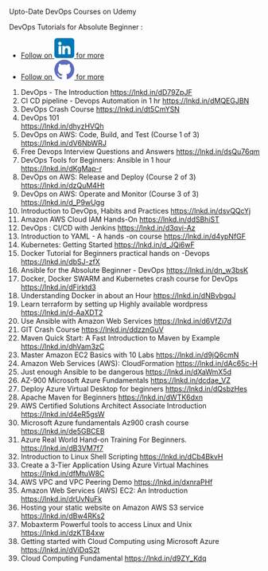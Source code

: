 Upto-Date DevOps Courses on Udemy

DevOps Tutorials for Absolute Beginner :
- [Follow on <img src="./img/linkedin.png" alt="LinkedIn Aatef Tasneem Khan" width="40" height="40"> for more](https://www.linkedin.com/in/aateftasneem)
- [Follow on <img src="./img/github.png" alt="GitHub DevNOps" width="40" height="40"> for more](https://github.com/aatef/DevNOps)

1. DevOps - The Introduction 
 https://lnkd.in/dD79ZpJF
2. CI CD pipeline - Devops Automation in 1 hr 
https://lnkd.in/dMQEGJBN
3. DevOps Crash Course
https://lnkd.in/dt5CmYSN
4. DevOps 101  
https://lnkd.in/dhyzHVQh
5. DevOps on AWS: Code, Build, and Test (Course 1 of 3) 
https://lnkd.in/dV6NbWRJ
6. Free Devops Interview Questions and Answers 
https://lnkd.in/dsQu76qm
7. DevOps Tools for Beginners: Ansible in 1 hour  
https://lnkd.in/dKgMap-r
8. DevOps on AWS: Release and Deploy (Course 2 of 3) 
https://lnkd.in/dzQuM4Ht
9. DevOps on AWS: Operate and Monitor (Course 3 of 3) 
https://lnkd.in/d_P9wUgg
10. Introduction to DevOps, Habits and Practices 
https://lnkd.in/dsvQQcYj
11. Amazon AWS Cloud IAM Hands-On 
https://lnkd.in/ddSBhiST
12. DevOps : CI/CD with Jenkins
https://lnkd.in/d3qvi-Az
13. Introduction to YAML - A hands -on course 
https://lnkd.in/d4ypNfGF
14. Kubernetes: Getting Started 
https://lnkd.in/d_JQi6wF
15. Docker Tutorial for Beginners practical hands on -Devops
https://lnkd.in/dbSJ-zfX
16. Ansible for the Absolute Beginner - DevOps
https://lnkd.in/dn_w3bsK
17. Docker, Docker SWARM and Kubernetes crash course for DevOps
https://lnkd.in/dFirktd3
18. Understanding Docker in about an Hour
 https://lnkd.in/dNBvbgqJ
19. Learn terraform by setting up Highly available wordpress
https://lnkd.in/d-AaXDT2
20. Use Ansible with Amazon Web Services
https://lnkd.in/d6VfZi7d
21. GIT Crash Course
https://lnkd.in/ddzznGuV
22. Maven Quick Start: A Fast Introduction to Maven by Example
https://lnkd.in/dhVam3zC
23. Master Amazon EC2 Basics with 10 Labs
https://lnkd.in/d9jQ6cmN
24. Amazon Web Services (AWS): CloudFormation
https://lnkd.in/dAc65c-H
25. Just enough Ansible to be dangerous
https://lnkd.in/dXaWmX5d
26. AZ-900 Microsoft Azure Fundamentals
https://lnkd.in/dcdae_VZ
27. Deploy Azure Virtual Desktop for beginners
https://lnkd.in/dQsbzHes
28. Apache Maven for Beginners
https://lnkd.in/dWTK6dxn
29. AWS Certified Solutions Architect Associate Introduction
https://lnkd.in/d4eR5gsW
30. Microsoft Azure fundamentals Az900 crash course
https://lnkd.in/de5GBCEB
31. Azure Real World Hand-on Training For Beginners.
https://lnkd.in/dB3VM7f7
32. Introduction to Linux Shell Scripting
https://lnkd.in/dCb4BkvH
33. Create a 3-Tier Application Using Azure Virtual Machines
https://lnkd.in/dfMtuW8C
34. AWS VPC and VPC Peering Demo
https://lnkd.in/dxnraPHf
35. Amazon Web Services (AWS) EC2: An Introduction
https://lnkd.in/drUvNuFk
36. Hosting your static website on Amazon AWS S3 service
https://lnkd.in/dBw4RKs2
37. Mobaxterm Powerful tools to access Linux and Unix
https://lnkd.in/dzKTB4xw
38. Getting started with Cloud Computing using Microsoft Azure
https://lnkd.in/dViDqS2t
39. Cloud Computing Fundamental
https://lnkd.in/d9ZY_Kdq